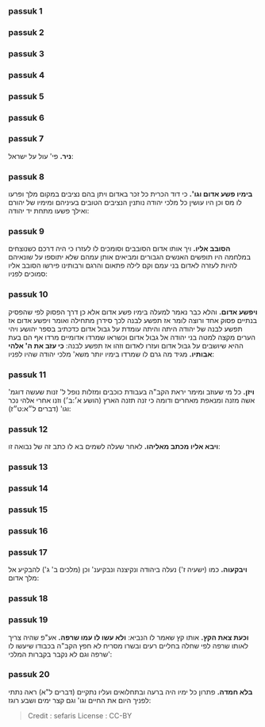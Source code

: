 
### passuk 1

### passuk 2

### passuk 3

### passuk 4

### passuk 5

### passuk 6

### passuk 7
<b>ניר.</b> פי' עול על ישראל:

### passuk 8
<b>בימיו פשע אדום וגו'.</b> כי דוד הכרית כל זכר באדום ויתן בהם נציבים במקום מלך ופרעו לו מס וכן היו עושין כל מלכי יהודה נותנין הנציבים הטובים בעיניהם ומימיו של יהורם ואילך פשעו מתחת יד יהודה:

### passuk 9
<b>הסובב אליו.</b> ויך אותו אדום הסובבים וסומכים לו לעזרו כי היה דרכם כשנוצחים במלחמה היו תופשים האנשים הגבורים ומביאים אותן עמהם שלא יתוספו על שונאיהם להיות לעזרה לאדום בני עמם וקם לילה פתאום והרגם ורבותינו פירשו הסובב אליו סמוכים לפניו:

### passuk 10
<b>ויפשע אדום.</b> והלא כבר נאמר למעלה בימיו פשע אדום אלא כן דרך הפסוק לפי שהפסיק בנתיים פסוק אחד ורוצה לומר אז תפשע לבנה לכך סידרן מתחילה ואומר ויפשע אדום אז תפשע לבנה של יהודה היתה והיתה עומדת על גבול אדום כדכתיב בספר יהושע ויהי הערים מקצה למטה בני יהודה אל גבול אדום וכשראו שמרדו אדומיים מרדו אף הם בעת ההיא שיושבים על גבול אדום ועזרו לאדום וזהו אז תפשע לבנה:
<b>כי עזב את ה' אלהי אבותיו.</b> מגיד מה גרם לו שמרדו בימיו יותר משא' מלכי יהודה שהיו לפניו:

### passuk 11
<b>ויזן.</b> כל מי שעוזב ומימר יראת הקב"ה בעבודת כוכבים ומזלות נופל ל' זנות שעשה דוגמ' אשה מזנה ומנאפת מאחרים ודומה כי זנה תזנה הארץ (הושע א׳:ב׳) וזנו אחרי אלהי נכר וגו' (דברים ל״א:ט״ז):

### passuk 12
<b>ויבא אליו מכתב מאליהו.</b> לאחר שעלה לשמים בא לו כתב זה של נבואה זו:

### passuk 13

### passuk 14

### passuk 15

### passuk 16

### passuk 17
<b>ויבקעוה.</b> כמו (ישעיה ז') נעלה ביהודה ונקיצנה ונבקיענ' וכן (מלכים ב' ג') להבקיע אל מלך אדום:

### passuk 18

### passuk 19
<b>וכעת צאת הקץ.</b> אותו קץ שאמר לו הנביא:
<b>ולא עשו לו עמו שרפה.</b> אע"פ שהיה צריך לאותו שרפה לפי שחלה בחליים רעים ובשרו מסריח לא חפץ הקב"ה בכבודו שיעשו לו שרפה וגם לא נקבר בקברות המלכי':

### passuk 20
<b>בלא חמדה.</b> פתרון כל ימיו היה ברעה ובתחלואים ועליו נתקיים (דברים ל"א) ראה נתתי לפניך היום את החיים וגו' וגם קצר ימים ושבע רוגז:

>Credit : sefaris
>License : CC-BY